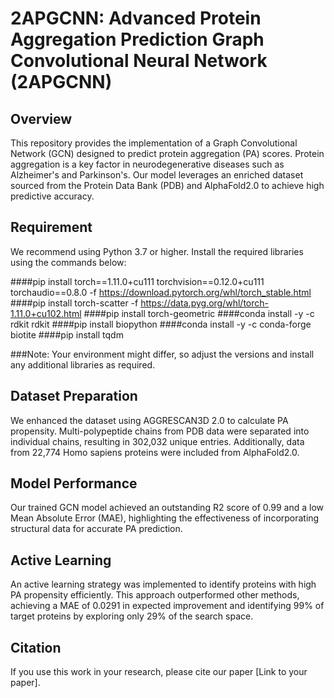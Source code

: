 # 2APGCNN: Advanced Protein Aggregation Prediction Graph Convolutional Neural Network (2APGCNN)

## Overview

This repository provides the implementation of a Graph Convolutional Network (GCN) designed to predict protein aggregation (PA) scores. Protein aggregation is a key factor in neurodegenerative diseases such as Alzheimer's and Parkinson's. Our model leverages an enriched dataset sourced from the Protein Data Bank (PDB) and AlphaFold2.0 to achieve high predictive accuracy.

## Requirement

We recommend using Python 3.7 or higher. Install the required libraries using the commands below:

####pip install torch==1.11.0+cu111 torchvision==0.12.0+cu111 torchaudio==0.8.0 -f https://download.pytorch.org/whl/torch_stable.html
####pip install torch-scatter -f https://data.pyg.org/whl/torch-1.11.0+cu102.html
####pip install torch-geometric
####conda install -y -c rdkit rdkit
####pip install biopython
####conda install -y -c conda-forge biotite
####pip install tqdm

###Note: Your environment might differ, so adjust the versions and install any additional libraries as required.


## Dataset Preparation

We enhanced the dataset using AGGRESCAN3D 2.0 to calculate PA propensity. Multi-polypeptide chains from PDB data were separated into individual chains, resulting in 302,032 unique entries. Additionally, data from 22,774 Homo sapiens proteins were included from AlphaFold2.0.

## Model Performance

Our trained GCN model achieved an outstanding R2 score of 0.99 and a low Mean Absolute Error (MAE), highlighting the effectiveness of incorporating structural data for accurate PA prediction.

## Active Learning

An active learning strategy was implemented to identify proteins with high PA propensity efficiently. This approach outperformed other methods, achieving a MAE of 0.0291 in expected improvement and identifying 99% of target proteins by exploring only 29% of the search space.

## Citation

If you use this work in your research, please cite our paper [Link to your paper].

